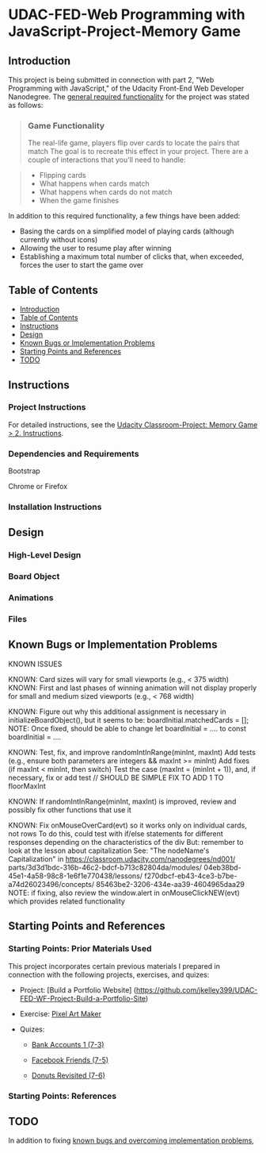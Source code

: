 # UDAC-FED-Web Programming with JavaScript-Project-Memory Game

## Introduction
This project is being submitted in connection with part 2, "Web Programming with JavaScript," of the Udacity Front-End Web Developer Nanodegree.  The [general required functionality](https://classroom.udacity.com/nanodegrees/nd001/parts/3d3d1bdc-316b-46c2-bdcf-b713c82804da/modules/677caa06-55d6-444e-a853-08627c5516a7/lessons/4227cbf4-f6ce-4798-a7e5-b1ce3b9e7c33/concepts/0a38769e-8e23-4e3f-9482-d8d1aa80fbb6) for the project was stated as follows:

> ### Game Functionality
> The real-life game, players flip over cards to locate the pairs that match The goal is to recreate this effect in your project. There are a couple of interactions that you'll need to handle:

> * Flipping cards
> * What happens when cards match
> * What happens when cards do not match
> * When the game finishes

In addition to this required functionality, a few things have been added:

* Basing the cards on a simplified model of playing cards (although currently without icons)
* Allowing the user to resume play after winning
* Establishing a maximum total number of clicks that, when exceeded, forces the user to start the game over

## Table of Contents

* [Introduction](#introduction)
* [Table of Contents](#table-of-contents)
* [Instructions](#instructions)
* [Design](#design)
* [Known Bugs or Implementation Problems](#known-bugs-or-implementation-problems)
* [Starting Points and References](#starting-points-and-references)
* [TODO](#todo)

## Instructions

### Project Instructions
For detailed instructions, see the [Udacity Classroom-Project: Memory Game > 2. Instructions](https://classroom.udacity.com/nanodegrees/nd001/parts/3d3d1bdc-316b-46c2-bdcf-b713c82804da/modules/677caa06-55d6-444e-a853-08627c5516a7/lessons/4227cbf4-f6ce-4798-a7e5-b1ce3b9e7c33/concepts/0a38769e-8e23-4e3f-9482-d8d1aa80fbb6).

### Dependencies and Requirements

Bootstrap

Chrome or Firefox 

### Installation Instructions



## Design

### High-Level Design

### Board Object

### Animations

### Files

## Known Bugs or Implementation Problems

KNOWN ISSUES

KNOWN:  Card sizes will vary for small viewports (e.g., < 375 width)
KNOWN:  First and last phases of winning animation will not display properly
        for small and medium sized viewports (e.g., < 768 width)

KNOWN:  Figure out why this additional assignment is necessary in
            initializeBoardObject(), but it seems to be:
                boardInitial.matchedCards = [];
        NOTE: Once fixed, should be able to change
            let boardInitial = .... to const boardInitial = ....

KNOWN:  Test, fix, and improve randomIntInRange(minInt, maxInt)
        Add tests (e.g., ensure both parameters are integers && maxInt >= minInt)
        Add fixes (if maxInt < minInt, then switch)
        Test the case (maxInt = (minInt + 1)), and, if necessary, fix or add test
            // SHOULD BE SIMPLE FIX TO ADD 1 TO floorMaxInt

KNOWN:  If randomIntInRange(minInt, maxInt) is improved,
            review and possibly fix other functions that use it

KNOWN:  Fix onMouseOverCard(evt) so it works only on individual cards, not rows
            To do this, could test with if/else statements for different responses
                depending on the characteristics of the div
                    But: remember to look at the lesson about capitalization
                        See: "The nodeName's Capitalization" in
                            https://classroom.udacity.com/nanodegrees/nd001/
                            parts/3d3d1bdc-316b-46c2-bdcf-b713c82804da/modules/
                            04eb38bd-45e1-4a58-98c8-1e6f1e770438/lessons/
                            f270dbcf-eb43-4ce3-b7be-a74d26023496/concepts/
                            85463be2-3206-434e-aa39-4604965daa29
            NOTE: if fixing, also review the window.alert in onMouseClickNEW(evt)
                which provides related functionality

## Starting Points and References

### Starting Points: Prior Materials Used

This project incorporates certain previous materials I prepared in connection with the following projects, exercises, and quizes:

* Project: [Build a Portfolio Website] (https://github.com/jkelley399/UDAC-FED-WF-Project-Build-a-Portfolio-Site)

* Exercise: [Pixel Art Maker](https://github.com/jkelley399/project-pixel-art-maker-starter)

* Quizes: 

  * [Bank Accounts 1 (7-3)](https://classroom.udacity.com/nanodegrees/nd001/parts/3d3d1bdc-316b-46c2-bdcf-b713c82804da/modules/cd56eea9-99b5-40c8-8725-a66a651e1ff0/lessons/634eb53a-2f3f-47a3-9447-598090024758/concepts/a35ae1dd-3f00-4798-8983-a43b4b5ad589) 

  * [Facebook Friends (7-5)](https://classroom.udacity.com/nanodegrees/nd001/parts/3d3d1bdc-316b-46c2-bdcf-b713c82804da/modules/cd56eea9-99b5-40c8-8725-a66a651e1ff0/lessons/634eb53a-2f3f-47a3-9447-598090024758/concepts/104ab221-418a-4e72-9086-9f9332cc2d05)

  * [Donuts Revisited (7-6)](https://classroom.udacity.com/nanodegrees/nd001/parts/3d3d1bdc-316b-46c2-bdcf-b713c82804da/modules/cd56eea9-99b5-40c8-8725-a66a651e1ff0/lessons/634eb53a-2f3f-47a3-9447-598090024758/concepts/27843aa3-2082-4f21-b465-d594f95af9e1)

### Starting Points: References




## TODO

In addition to fixing [known bugs and overcoming implementation problems](#known-bugs-or-implementation-problems), 

